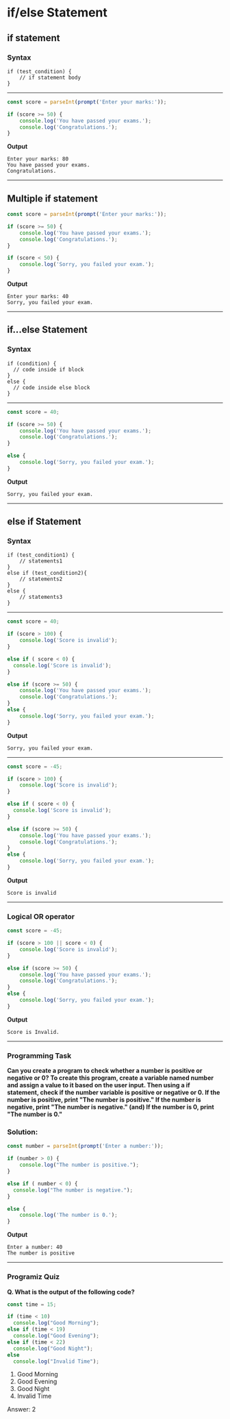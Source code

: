 # if/else Statement

## if statement
### Syntax
```
if (test_condition) {
    // if statement body
}
```
***
```js
const score = parseInt(prompt('Enter your marks:'));

if (score >= 50) {
    console.log('You have passed your exams.');
    console.log('Congratulations.');
}
```
**Output**
```
Enter your marks: 80
You have passed your exams.
Congratulations.
```
***

## Multiple if statement
```js
const score = parseInt(prompt('Enter your marks:'));

if (score >= 50) {
    console.log('You have passed your exams.');
    console.log('Congratulations.');
}

if (score < 50) {
    console.log('Sorry, you failed your exam.');
}
```
**Output**
```
Enter your marks: 40
Sorry, you failed your exam.
```
***
## if...else Statement
### Syntax
```
if (condition) {
  // code inside if block
}
else {
  // code inside else block
}
```
***
```js
const score = 40;

if (score >= 50) {
    console.log('You have passed your exams.');
    console.log('Congratulations.');
}

else {
    console.log('Sorry, you failed your exam.');
}
```
**Output**
```
Sorry, you failed your exam.
```
***
## else if Statement
### Syntax
```
if (test_condition1) {
    // statements1
}
else if (test_condition2){
    // statements2
}
else {
    // statements3
}
```
***
```js
const score = 40;

if (score > 100) {
    console.log('Score is invalid');
}

else if ( score < 0) {
  console.log('Score is invalid');
}

else if (score >= 50) {
    console.log('You have passed your exams.');
    console.log('Congratulations.');
}
else {
    console.log('Sorry, you failed your exam.');
}
```
**Output**
```
Sorry, you failed your exam.
```
***
```js
const score = -45;

if (score > 100) {
    console.log('Score is invalid');
}

else if ( score < 0) {
  console.log('Score is invalid');
}

else if (score >= 50) {
    console.log('You have passed your exams.');
    console.log('Congratulations.');
}
else {
    console.log('Sorry, you failed your exam.');
}
```
**Output**
```
Score is invalid
```
***
### Logical OR operator
```js
const score = -45;

if (score > 100 || score < 0) {
    console.log('Score is invalid');
}

else if (score >= 50) {
    console.log('You have passed your exams.');
    console.log('Congratulations.');
}
else {
    console.log('Sorry, you failed your exam.');
}
```
**Output**
```
Score is Invalid.
```
***
### Programming Task
**Can you create a program to check whether a number is positive or negative or 0? To create this program, create a variable named number and assign a value to it based on the user input. Then using a if statement, check if the number variable is positive or negative or 0.
If the number is positive, print "The number is positive."
If the number is negative, print "The number is negative."
(and) If the number is 0, print "The number is 0."**
### Solution:
```js
const number = parseInt(prompt('Enter a number:'));

if (number > 0) {
    console.log("The number is positive.");
}

else if ( number < 0) {
  console.log("The number is negative.");
}

else {
    console.log('The number is 0.');
}
```
**Output**
```
Enter a number: 40
The number is positive
```
***
### Programiz Quiz
**Q. What is the output of the following code?**
```js
const time = 15;

if (time < 10)
  console.log("Good Morning");
else if (time < 19) 
  console.log("Good Evening");
else if (time < 22)
  console.log("Good Night");
else
  console.log("Invalid Time");
```

1. Good Morning
2. Good Evening
3. Good Night
4. Invalid Time

Answer: 2
